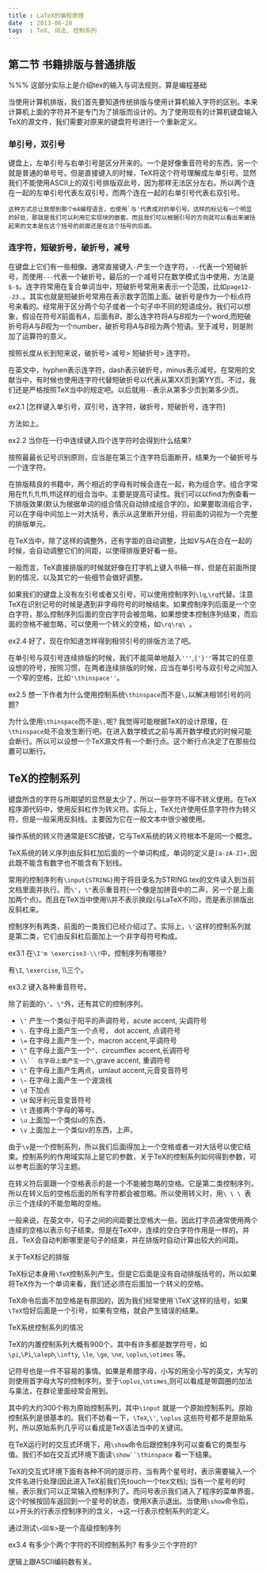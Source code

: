 ```yaml
---
title : LaTeX的编程原理
date  : 2013-06-20
tags  : TeX, 词法, 控制系列
---
```



<!-- 这部分是关于\TeX{}的输入与词法的。但是在texbook这本书中也介绍了不少的关于控制系列，以及中英文的括号的输入的问题。比如左单引号，双引号该怎样断开。因此有少数部分是关于正字法（比如英语与中文的标点符号约定）。有时间的话应该将这部分内容独立出来，放到语言与字体，或者放到正文内容排版规则当中。-->


第二节 书籍排版与普通排版
----------------------------------------------

%%% 这部分实际上是介绍tex的输入与词法规则，算是编程基础

当使用计算机排版，我们首先要知道传统排版与使用计算机输入字符的区别。本来计算机上面的字符并不是专门为了排版而设计的。为了使用现有的计算机键盘输入TeX的源文件，我们需要对原来的键盘符号进行一个重新定义。

### 单引号，双引号

键盘上，左单引号与右单引号是区分开来的。一个是好像重音符号的东西，另一个就是普通的单号号。但是直接键入的时候，TeX将这个符号理解成左单引号。显然我们不能使用ASCII上的双引号排版双此号，因为那样无法区分左右。所以两个连在一起的左单引号代表左双引号，而两个连在一起的右单引号代表右双引号。

    这种方式总让我想到那个m4编程语言，也使用`与'代表成对的单引号。这样的标记有一个明显的好处，那就是我们可以利用它实现块的嵌套。而且我们可以根据引号的方向就可以看出来被括起来的文本是在这个括号的前面还是在这个括号的后面。

### 连字符，短破折号，破折号，减号

在键盘上它们有一些相像。通常直接键入`-`产生一个连字符，`--`代表一个短破折号，而使用`---`代表一个破折号，最后的一个减号只在数学模式当中使用，方法是`$-$`。连字符常用在复合单词当中，短破折号常用来表示一个范围，比如`page12--23.`。其实也就是短破折号常用在表示数字范围上面。破折号是作为一个标点符号来看的。经常用于区分两个句子或者一个句子中不同的短语成分。我们可以想象，假设在符号$X$前面有$A$，后面有$B$，那么连字符将$A$与$B$视为一个word,而短破折号将$A$与$B$视为一个number，破折号将$A$与$B$视为两个短语。至于减号，则是附加了运算符的意义。

按照长度从长到短来说，破折号> 减号> 短破折号> 连字符。

在英文中，hyphen表示连字符，dash表示破折号，minus表示减号。在常用的文献当中，有时候也使用连字符代替短破折号以代表从第XX页到第YY页。不过，我们还是严格按照TeX当中的规定吧。以后就用`--`表示从第多少页到第多少页。

ex2.1 [怎样键入单引号，双引号，连字符，破折号，短破折号，连字符]

方法如上。

ex2.2 当你在一行中连续键入四个连字符时会得到什么结果?

按照最最长记号识别原则，应当是在第三个连字符后面断开，结果为一个破折号与一个连字符。

在排版精良的书籍中，两个相近的字母有时候会连在一起，称为组合字。组合字常用在ff,fi,fl,ffi,ffl这样的组合当中。主要是提高可读性。我们可以以find为例查看一下排版效果(默认为根据单词的组合情况自动排成组合字的)。如果要取消组合字，可以在字母中间加上一对大括号，表示从这里断开分组，将前面的词视为一个完整的排版单元。

在TeX当中，除了这样的调整外，还有字距的自动调整，比如$V$与$A$在合在一起的时候，会自动调整它们的间距，以使得排版更好看一些。

一般而言，TeX直接排版的时候就好像在打字机上键入书稿一样，但是在前面所提到的情况，以及其它的一些细节会做好调整。

如果我们的键盘上没有左引号或者又引号，可以使用控制序列`\lq`,`\rq`代替。注意TeX在识别记号的时候是遇到非字母符号的时候结束。如果控制序列后面是一个空白字符，那么控制序列后面的空白字符会被忽略，如果想使本控制序列结束，而后面的空格不被忽略，可以使用一个转义的空格，如`\rq\rq\ `。

ex2.4 好了，现在你知道怎样得到相邻引号的排版方法了吧。

在单引号与双引号连续排版的时候，我们不能简单地敲入`'''`,`{'}''`等其它的任意设想的符号，按照习惯，在两者连续排版的时候，应当在单引号与双引号之间加入一个窄的空格，比如`'\thinspace''`。

ex2.5 想一下作者为什么使用控制系统`\thinspace`而不是`\,`以解决相邻引号的问题?

为什么使用`\thinspace`而不是`\,`呢? 我觉得可能根据TeX的设计原理，在`\thinspace`处不会发生断行吧。在进入数学模式之前与离开数学模式的时候可能会断行。所以可以设想一个TeX源文件有一个断行点。这个断行点决定了在那些位置可以断行。


TeX的控制系列
-----------------------------------


键盘所含的字符与所期望的显然是太少了，所以一些字符不得不转义使用。在TeX程序源代码中，使用反斜杠作为转义符。实际上，TeX允许使用任意字符作为转义符，但是一般采用反斜线。主要因为它在一般文本中很少被使用。

操作系统的转义符通常是ESC按键，它与TeX系统的转义符根本不是同一个概念。

TeX系统的转义序列由反斜杠加后面的一个单词构成，单词的定义是`[a-zA-Z]+,`因此既不能含有数字也不能含有下划线。

常用的控制序列有`\input{STRING}`用于将目录名为STRING.tex的文件读入到当前文档里面并执行。而`\'`，`\"`表示重音符(一个像是加拼音中的二声，另一个是上面加两个点)。而且在TeX当中使用\\\\并不表示换段(与LaTeX不同)，而是表示排版出反斜杠来。

控制序列有两类，前面的一类我们已经介绍过了。实际上，`\'`这样的控制系列就是第二类，它们由反斜杠后面加上一个非字母符号构成。

ex3.1 在`\I'm \exercise3·\\!`中，控制序列有哪些?

有`\I`, `\exercise`, \\\\三个。

ex3.2 键入各种重音符号。

除了前面的`\'`、`\"`外，还有其它的控制序列。

* `\'` 产生一个类似于阳平的声调符号，acute accent, 尖调符号
* `\.` 在字母上面产生一个点号， dot accent, 点调符号
* `\=` 在字母上面产生一个，macron accent,平调符号
* `\^` 在字母上面产生一个`^`、circumflex accent,长调符号
* `\\`` 在字母上面产生一个\`,grave accent, 重调符号
* `\"` 在字母上面产生两点，umlaut accent,元音变音符号
* `\~` 在字母上面产生一个波浪线
* `\d` 下加点
* `\H` 匈牙利元音变音符号
* `\t` 连接两个字母的等号，
* `\u` 上面加一个类似u的东西，
* `\v` 上面加上一个类似v的东西，上声。

由于`\v`是一个控制系列，所以我们后面得加上一个空格或者一对大括号以使它结束。控制系列的作用域实际上是它的参数，关于TeX的控制系列如何得到参数，可以参考后面的学习主题。

在转义符后面跟一个空格表示的是一个不能被忽略的空格。它是第二类控制序列，所以在转义后的空格后面的所有字符都会被忽略。所以使用转义时，用`\ \ \ `表示三个连续的不能忽略的空格。

一般来说，在英文中，句子之间的间距要比空格大一些。因此打字员通常使用两个连续的空格以表示句子结束。但是在TeX中，连续的空白字符作用是一样的。并且，TeX会自动判断哪里是句子的结束，并在排版时自动计算出较大的间距。

关于TeX标记的排版

TeX标记本身用`\TeX`控制系列产生。但是它后面是没有自动排版括号的，所以如果将TeX作为一个单词来看，我们还必须在后面加一个转义的空格。

TeX命令后面不加空格是有原因的，因为我们经常使用\`\TeX'这样的括号，如果`\TeX`恰好后面是一个引号，如果有空格，就会产生错误的结果。

TeX系统控制系列的情况

TeX的内置控制系列大概有900个。其中有许多都是数学符号，如`\pi`,`\Pi`,`\aleph`,`\infty`, `\le`, `\ge`, `\ne`, `\oplus`,`\otimes` 等。

记符号也是一件不容易的事情。如果是希腊字母，小写的用全小写的英文，大写的则使用首字母大写的控制序列，至于`\oplus`,`\otimes`,则可以看成是带圆圈的加法与乘法，在群论里面经常会用到。

其中的大约300个称为原始控制系列，其中`\input` 就是一个原始控制系列。原始控制系列是很基本的。我们不妨看一下，`\TeX`,`\'`, `\oplus` 这些符号都不是原始系列，所以原始系列几乎可以看成是TeX语法当中的关键词。

在TeX运行时的交互式环境下，用`\show`命令后跟控制序列可以查看它的类型与值。我们不如在交互式环境下面读`\show``\thinspace` 看一下结果。

TeX的交互式环境下面有各种不同的提示符，当有两个星号时，表示需要输入一个文件名进行处理(因此进入TeX前我们先touch一个tex文档); 当有一个星号的时候，表示我们可以正常输入控制序列了。而问号表示我们进入了程序的菜单界面，这个时候按回车返回到一个星号的状态，使用X表示退出。当使用`\show`命令后，以>开头的行表示控制序列的含义，->这一行表示控制系列的定义。

通过测试`\<回车>`是一个高级控制序列

ex3.4 有多少个两个字符的不同控制系列? 有多少三个字符的?

逻辑上跟ASCII编码数有关。
